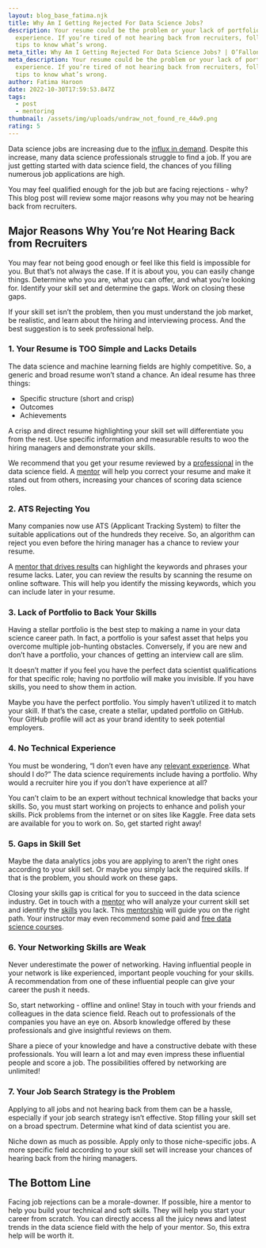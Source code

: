 ```yaml
---
layout: blog_base_fatima.njk
title: Why Am I Getting Rejected For Data Science Jobs?
description: Your resume could be the problem or your lack of portfolio or
  experience. If you’re tired of not hearing back from recruiters, follow our
  tips to know what’s wrong.
meta_title: Why Am I Getting Rejected For Data Science Jobs? | O’Fallon Labs
meta_description: Your resume could be the problem or your lack of portfolio or
  experience. If you’re tired of not hearing back from recruiters, follow our
  tips to know what’s wrong.
author: Fatima Haroon
date: 2022-10-30T17:59:53.847Z
tags:
  - post
  - mentoring
thumbnail: /assets/img/uploads/undraw_not_found_re_44w9.png
rating: 5
---
```


Data science jobs are increasing due to the [influx in demand](https://saeedmirshekari.com/blog/2022-05-14-the-talent-gap-in-data-science-today-and-tomorrow/). Despite this increase, many data science professionals struggle to find a job. If you are just getting started with data science field, the chances of you filling numerous job applications are high. 

You may feel qualified enough for the job but are facing rejections - why? This blog post will review some major reasons why you may not be hearing back from recruiters. 

<h2>Major Reasons Why You’re Not Hearing Back from Recruiters</h2>

You may fear not being good enough or feel like this field is impossible for you. But that’s not always the case. If it is about you, you can easily change things. Determine who you are, what you can offer, and what you’re looking for. Identify your skill set and determine the gaps. Work on closing these gaps. 

If your skill set isn’t the problem, then you must understand the job market, be realistic, and learn about the hiring and interviewing process. And the best suggestion is to seek professional help. 

<h3>1. Your Resume is TOO Simple and Lacks Details</h3>

The data science and machine learning fields are highly competitive. So, a generic and broad resume won’t stand a chance. An ideal resume has three things:

* Specific structure (short and crisp)
* Outcomes
* Achievements 

A crisp and direct resume highlighting your skill set will differentiate you from the rest. Use specific information and measurable results to woo the hiring managers and demonstrate your skills. 

We recommend that you get your resume reviewed by a [professional](https://saeedmirshekari.com/) in the data science field. A [mentor](https://saeedmirshekari.com/team/) will help you correct your resume and make it stand out from others, increasing your chances of scoring data science roles. 

<h3>2. ATS Rejecting You</h3>

Many companies now use ATS (Applicant Tracking System) to filter the suitable applications out of the hundreds they receive. So, an algorithm can reject you even before the hiring manager has a chance to review your resume. 

A [mentor that drives results](https://saeedmirshekari.com/results///) can highlight the keywords and phrases your resume lacks. Later, you can review the results by scanning the resume on online software. This will help you identify the missing keywords, which you can include later in your resume. 

<h3>3. Lack of Portfolio to Back Your Skills</h3>

Having a stellar portfolio is the best step to making a name in your data science career path. In fact, a portfolio is your safest asset that helps you overcome multiple job-hunting obstacles. Conversely, if you are new and don’t have a portfolio, your chances of getting an interview call are slim. 

It doesn’t matter if you feel you have the perfect data scientist qualifications for that specific role; having no portfolio will make you invisible. If you have skills, you need to show them in action. 

Maybe you have the perfect portfolio. You simply haven’t utilized it to match your skill. If that’s the case, create a stellar, updated portfolio on GitHub. Your GitHub profile will act as your brand identity to seek potential employers. 

<h3>4. No Technical Experience</h3>

You must be wondering, “I don’t even have any [relevant experience](https://saeedmirshekari.com/blog/how-to-get-your-first-data-science-job-without-any-job-experience-the-ultimate-solution//). What should I do?” The data science requirements include having a portfolio. Why would a recruiter hire you if you don’t have experience at all? 

You can’t claim to be an expert without technical knowledge that backs your skills. So, you must start working on projects to enhance and polish your skills. Pick problems from the internet or on sites like Kaggle. Free data sets are available for you to work on. So, get started right away!

<h3>5. Gaps in Skill Set</h3>

Maybe the data analytics jobs you are applying to aren’t the right ones according to your skill set. Or maybe you simply lack the required skills. If that is the problem, you should work on these gaps. 

Closing your skills gap is critical for you to succeed in the data science industry. Get in touch with a [mentor](https://saeedmirshekari.com/blog/2022-08-15-why-you-need-a-data-science-career-mentor/) who will analyze your current skill set and identify the [skills](https://saeedmirshekari.com/blog/2022-07-15-top-10-most-in-demand-skills-for-data-scientists-in-2022/) you lack. This [mentorship](https://saeedmirshekari.com/data-science-one-on-one-mentoring/) will guide you on the right path. Your instructor may even recommend some paid and [free data science courses](https://saeedmirshekari.com/data-science-learning-program/). 

<h3>6. Your Networking Skills are Weak</h3>

Never underestimate the power of networking. Having influential people in your network is like experienced, important people vouching for your skills. A recommendation from one of these influential people can give your career the push it needs. 

So, start networking - offline and online! Stay in touch with your friends and colleagues in the data science field. Reach out to professionals of the companies you have an eye on. Absorb knowledge offered by these professionals and give insightful reviews on them. 

Share a piece of your knowledge and have a constructive debate with these professionals. You will learn a lot and may even impress these influential people and score a job. The possibilities offered by networking are unlimited!

<h3>7. Your Job Search Strategy is the Problem</h3>

Applying to all jobs and not hearing back from them can be a hassle, especially if your job search strategy isn’t effective. Stop filling your skill set on a broad spectrum. Determine what kind of data scientist you are. 

Niche down as much as possible. Apply only to those niche-specific jobs. A more specific field according to your skill set will increase your chances of hearing back from the hiring managers. 

<h2>The Bottom Line</h2>

Facing job rejections can be a morale-downer. If possible, hire a mentor to help you build your technical and soft skills. They will help you start your career from scratch. You can directly access all the juicy news and latest trends in the data science field with the help of your mentor. So, this extra help will be worth it.

<!--EndFragment-->